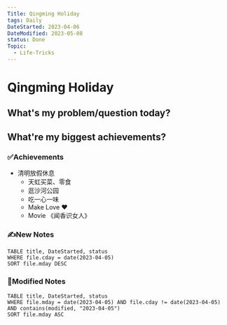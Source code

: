 ```yaml
---
Title: Qingming Holiday
tags: Daily
DateStarted: 2023-04-06
DateModified: 2023-05-08
status: Done
Topic:
  - Life-Tricks
---
```


# Qingming Holiday

## What's my problem/question today?

## What're my biggest achievements?

### ✅Achievements

- 清明放假休息
  - 天虹买菜、零食
  - 逛沙河公园
  - 吃一心一味
  - Make Love ❤️
  - Movie 《闻香识女人》

### ✍️New Notes

```dataview
TABLE title, DateStarted, status
WHERE file.cday = date(2023-04-05)
SORT file.mday DESC
```

### 📝Modified Notes

```dataview
TABLE title, DateStarted, status
WHERE file.mday = date(2023-04-05) AND file.cday != date(2023-04-05) AND contains(modified, "2023-04-05")
SORT file.mday ASC
```
